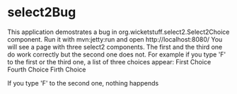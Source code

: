 # select2Bug
This application demostrates a bug in org.wicketstuff.select2.Select2Choice component.
Run it with
mvn:jetty:run
and open
http://localhost:8080/
You will see a page with three select2 components. The first and the third one do work correctly but the second one does not.
For example if you type 'F' to the first or the third one, a list of three choices appear:
First Choice
Fourth Choice
Firth Choice

If you type 'F' to the second one, nothing happends
